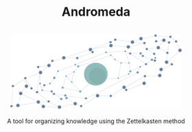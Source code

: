 <h1 align="center">Andromeda</h1>
<p align="center">
    <br>
    <img width="400" src="Andromeda.svg">
    <br>
   <br>
   A tool for organizing knowledge using the Zettelkasten method
</p>



